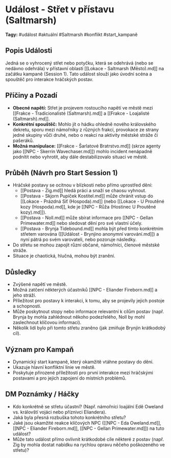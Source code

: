 # Událost - Střet v přístavu (Saltmarsh)

**Tagy:** #událost #aktuální #Saltmarsh #konflikt #start_kampaně

## Popis Události
Jedná se o vyhrocený střet nebo potyčku, která se odehrává (nebo se nedávno odehrála) v přístavní oblasti [[Lokace - Saltmarsh (Město).md]] na začátku kampaně (Session 1). Tato událost slouží jako úvodní scéna a spouštěč pro interakce hráčských postav.

## Příčiny a Pozadí
*   **Obecné napětí:** Střet je projevem rostoucího napětí ve městě mezi [[Frakce - Tradicionalisté (Saltmarsh).md]] a [[Frakce - Loajalisté (Saltmarsh).md]].
*   **Konkrétní spouštěč:** Mohlo jít o hádku ohledně nového královského dekretu, sporu mezi námořníky z různých frakcí, provokace ze strany jedné skupiny vůči druhé, nebo o reakci na aktivity městské stráže či pašeráků.
*   **Možná manipulace:** [[Frakce - Šarlatové Bratrstvo.md]] (skrze agenty jako [[NPC - Skerrin Wavechaser.md]]) mohlo incident nenápadně podnítit nebo vyhrotit, aby dále destabilizovalo situaci ve městě.

## Průběh (Návrh pro Start Session 1)
*   Hráčské postavy se ocitnou v blízkosti nebo přímo uprostřed dění:
    *   [[Postava - Zig.md]] hledá práci a snaží se chaosu vyhnout.
    *   [[Postava - Skjorn Pupíček Kostitel.md]] může chránit vstup do [[Lokace - Prázdná Síť (Hospoda).md]] (nebo [[Lokace - U Proutěné kozy (Hospoda).md]], kde je [[NPC - Růža (Hostinec U Proutěné kozy).md]]).
    *   [[Postava - Noll.md]] může sbírat informace pro [[NPC - Gellan Primewater.md]] nebo sledovat dění pro své vlastní účely.
    *   [[Postava - Brynja Tidebound.md]] mohla být před tímto konkrétním střetem varována ([[Událost - Brynjino anonymní varování.md]]) a nyní pátrá po svém varovateli, nebo pozoruje následky.
*   Do střetu se mohou zapojit různí občané, námořníci, členové městské stráže.
*   Situace je chaotická, hlučná, mohou být zranění.

## Důsledky
*   Zvýšené napětí ve městě.
*   Možná zatčení některých účastníků [[NPC - Eliander Fireborn.md]] a jeho stráží.
*   Příležitost pro postavy k interakci, k tomu, aby se projevily jejich postoje a schopnosti.
*   Může poskytnout stopy nebo informace relevantní k cílům postav (např. Brynja by mohla zahlédnout někoho podezřelého, Noll by mohl zaslechnout klíčovou informaci).
*   Několik lidí bylo při tomto střetu zraněno (jak zmiňuje Brynjin krátkodobý cíl).

## Význam pro Kampaň
*   Dynamický start kampaně, který okamžitě vtáhne postavy do dění.
*   Ukazuje hlavní konfliktní linie ve městě.
*   Poskytuje přirozené příležitosti pro první interakce mezi hráčskými postavami a pro jejich zapojení do místních problémů.

## DM Poznámky / Háčky
*   Kdo konkrétně se střetu účastní? (Např. námořníci loajální Edě Oweland vs. královští vojáci nebo příznivci Eliandera).
*   Jaká byla přesná rozbuška tohoto konkrétního střetu?
*   Jaké jsou okamžité reakce klíčových NPC ([[NPC - Eda Oweland.md]], [[NPC - Eliander Fireborn.md]], [[NPC - Gellan Primewater.md]]) na tuto událost?
*   Může tato událost přímo ovlivnit krátkodobé cíle některé z postav (např. Zig by mohla dostat nabídku na rychlou opravu něčeho poškozeného ve střetu)?